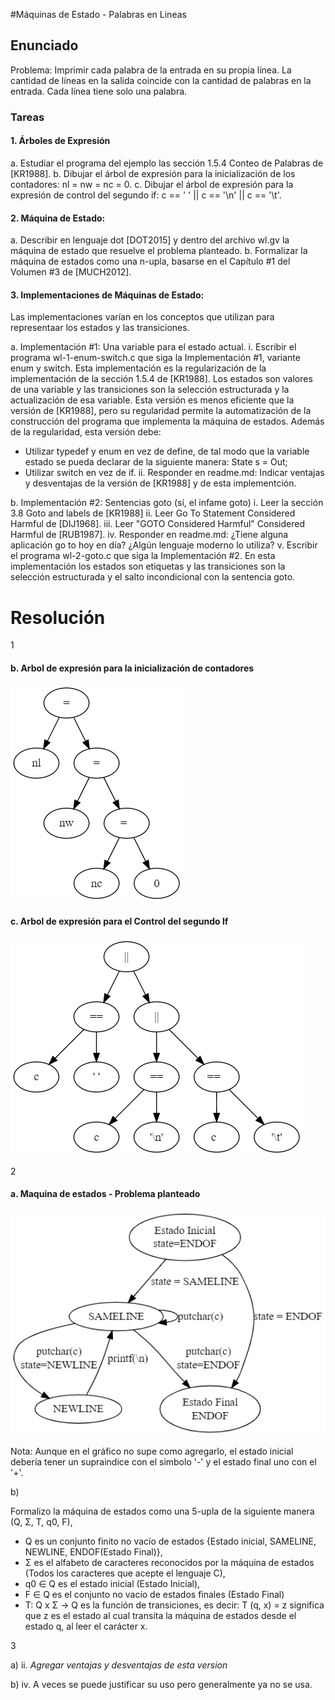#Máquinas de Estado - Palabras en Lineas

## Enunciado

Problema: Imprimir cada palabra de la entrada en su propia línea. La cantidad
de líneas en la salida coincide con la cantidad de palabras en la entrada. Cada
línea tiene solo una palabra.

### Tareas

#### 1. Árboles de Expresión

a. Estudiar el programa del ejemplo las sección 1.5.4 Conteo de Palabras
de [KR1988].
b. Dibujar el árbol de expresión para la inicialización de los contadores: nl
= nw = nc = 0.
c. Dibujar el árbol de expresión para la expresión de control del segundo if:
c == ' ' || c == '\n' || c == '\t'.

#### 2. Máquina de Estado:

a. Describir en lenguaje dot [DOT2015] y dentro del archivo wl.gv la
máquina de estado que resuelve el problema planteado.
b. Formalizar la máquina de estados como una n-upla, basarse en el
Capítulo #1 del Volumen #3 de [MUCH2012].

#### 3. Implementaciones de Máquinas de Estado:

Las implementaciones varían en los conceptos que utilizan para representaar
los estados y las transiciones.

a. Implementación #1: Una variable para el estado actual.
i. Escribir el programa wl-1-enum-switch.c que siga la Implementación
#1, variante enum y switch.
Esta implementación es la regularización de la implementación de la
sección 1.5.4 de [KR1988]. Los estados son valores de una variable y
las transiciones son la selección estructurada y la actualización de esa
variable. Esta versión es menos eficiente que la versión de [KR1988],
pero su regularidad permite la automatización de la construcción del
programa que implementa la máquina de estados. Además de la
regularidad, esta versión debe:
* Utilizar typedef y enum en vez de define, de tal modo que la
variable estado se pueda declarar de la siguiente manera: State
s = Out;
* Utilizar switch en vez de if.
ii. Responder en readme.md: Indicar ventajas y desventajas de la versión
de [KR1988] y de esta implementción.

b. Implementación #2: Sentencias goto (sí, el infame goto)
i. Leer la sección 3.8 Goto and labels de [KR1988]
ii. Leer Go To Statement Considered Harmful de [DIJ1968].
iii. Leer "GOTO Considered Harmful" Considered Harmful de [RUB1987].
iv. Responder en readme.md: ¿Tiene alguna aplicación go to hoy en día?
¿Algún lenguaje moderno lo utiliza?
v. Escribir el programa wl-2-goto.c que siga la Implementación #2.
En esta implementación los estados son etiquetas y las transiciones
son la selección estructurada y el salto incondicional con la sentencia
goto.




# Resolución

1

#### b. Arbol de expresión para la inicialización de contadores
![alt text](https://github.com/macedaezequiel/Sintaxis-y-Semantaica-de-los-Lenguajes/blob/master/10-M%C3%A1quinas%20de%20Estado%20-%20Palabras%20en%20L%C3%ADneas/Images/Arbol%20de%20expresion%20-%20Inicializacion%20de%20contadores.png "Arbol de expresión para la inicialización de contadores")


#### c. Arbol de expresión para el Control del segundo If

![alt text](https://github.com/macedaezequiel/Sintaxis-y-Semantaica-de-los-Lenguajes/blob/master/10-M%C3%A1quinas%20de%20Estado%20-%20Palabras%20en%20L%C3%ADneas/Images/Arbol%20de%20expresion%20-%20Control%20del%20segundo%20if.png "Arbol de expresión para el Control del segundo If")

2

#### a. Maquina de estados - Problema planteado

![alt text](https://github.com/macedaezequiel/Sintaxis-y-Semantaica-de-los-Lenguajes/blob/master/10-M%C3%A1quinas%20de%20Estado%20-%20Palabras%20en%20L%C3%ADneas/Images/Maquina%20de%20estados%20-%20Problema%20planteado.png "Maquina de estados - Problema planteado")

Nota: Aunque en el gráfico no supe como agregarlo, el estado inicial debería tener un supraindice con el simbolo '-' y el estado final uno con el '+'.

b)

Formalizo la máquina de estados como una 5-upla de la siguiente manera  (Q, Σ, T, q0, F),

* Q es un conjunto finito no vacío de estados {Estado inicial, SAMELINE, NEWLINE, ENDOF(Estado Final)},
* Σ es el alfabeto de caracteres reconocidos por la máquina de estados (Todos los caracteres que acepte el lenguaje C),
* q0 ∈ Q es el estado inicial (Estado Inicial),
* F ∈ Q es el conjunto no vacío de estados finales (Estado Final)
* T: Q x Σ -> Q es la función de transiciones, es decir: T (q, x) = z significa que z es el estado al
cual transita la máquina de estados desde el estado q, al leer el carácter x.

3

a) ii. *Agregar ventajas y desventajas de esta version*

b) iv. A veces se puede justificar su uso pero generalmente ya no se usa.

